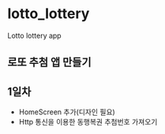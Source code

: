 # lotto_lottery

Lotto lottery app

## 로또 추첨 앱 만들기

## 1일차
- HomeScreen 추가(디자인 필요)
- Http 통신을 이용한 동행복권 추첨번호 가져오기

